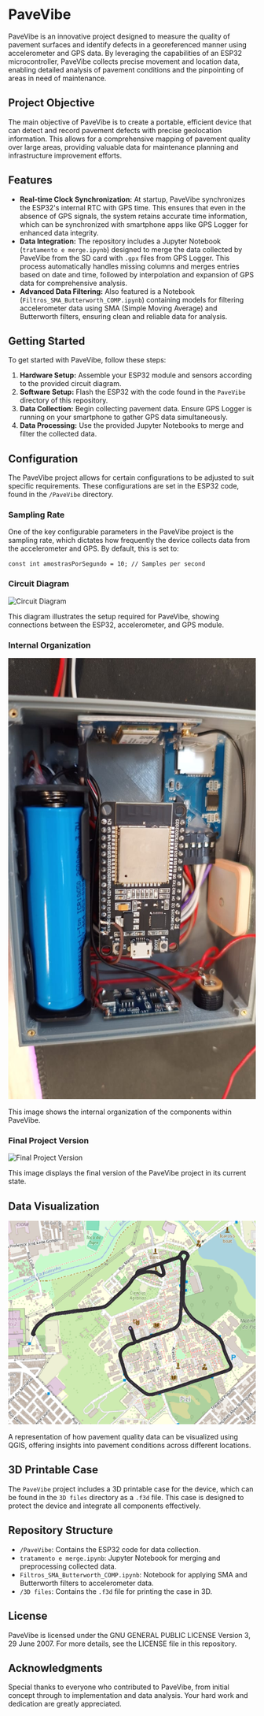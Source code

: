 # PaveVibe

PaveVibe is an innovative project designed to measure the quality of pavement surfaces and identify defects in a georeferenced manner using accelerometer and GPS data. By leveraging the capabilities of an ESP32 microcontroller, PaveVibe collects precise movement and location data, enabling detailed analysis of pavement conditions and the pinpointing of areas in need of maintenance.

## Project Objective

The main objective of PaveVibe is to create a portable, efficient device that can detect and record pavement defects with precise geolocation information. This allows for a comprehensive mapping of pavement quality over large areas, providing valuable data for maintenance planning and infrastructure improvement efforts.

## Features

- **Real-time Clock Synchronization:** At startup, PaveVibe synchronizes the ESP32's internal RTC with GPS time. This ensures that even in the absence of GPS signals, the system retains accurate time information, which can be synchronized with smartphone apps like GPS Logger for enhanced data integrity.
- **Data Integration:** The repository includes a Jupyter Notebook (`tratamento e merge.ipynb`) designed to merge the data collected by PaveVibe from the SD card with `.gpx` files from GPS Logger. This process automatically handles missing columns and merges entries based on date and time, followed by interpolation and expansion of GPS data for comprehensive analysis.
- **Advanced Data Filtering:** Also featured is a Notebook (`Filtros_SMA_Butterworth_COMP.ipynb`) containing models for filtering accelerometer data using SMA (Simple Moving Average) and Butterworth filters, ensuring clean and reliable data for analysis.

## Getting Started

To get started with PaveVibe, follow these steps:

1. **Hardware Setup:** Assemble your ESP32 module and sensors according to the provided circuit diagram.
2. **Software Setup:** Flash the ESP32 with the code found in the `PaveVibe` directory of this repository.
3. **Data Collection:** Begin collecting pavement data. Ensure GPS Logger is running on your smartphone to gather GPS data simultaneously.
4. **Data Processing:** Use the provided Jupyter Notebooks to merge and filter the collected data.

## Configuration

The PaveVibe project allows for certain configurations to be adjusted to suit specific requirements. These configurations are set in the ESP32 code, found in the `/PaveVibe` directory.

### Sampling Rate

One of the key configurable parameters in the PaveVibe project is the sampling rate, which dictates how frequently the device collects data from the accelerometer and GPS. By default, this is set to:

```plaintext
const int amostrasPorSegundo = 10; // Samples per second
```

### Circuit Diagram

![Circuit Diagram](imagens/circuit_diagram.jpg)

This diagram illustrates the setup required for PaveVibe, showing connections between the ESP32, accelerometer, and GPS module.

### Internal Organization

![Internal Organization](imagens/organi.jpg)

This image shows the internal organization of the components within PaveVibe.

### Final Project Version

![Final Project Version](imagens/final.png)

This image displays the final version of the PaveVibe project in its current state.

## Data Visualization

![Data in QGIS](imagens/data_visualization_qgis.png)

A representation of how pavement quality data can be visualized using QGIS, offering insights into pavement conditions across different locations.

## 3D Printable Case

The `PaveVibe` project includes a 3D printable case for the device, which can be found in the `3D files` directory as a `.f3d` file. This case is designed to protect the device and integrate all components effectively.

## Repository Structure

- `/PaveVibe`: Contains the ESP32 code for data collection.
- `tratamento e merge.ipynb`: Jupyter Notebook for merging and preprocessing collected data.
- `Filtros_SMA_Butterworth_COMP.ipynb`: Notebook for applying SMA and Butterworth filters to accelerometer data.
- `/3D files`: Contains the `.f3d` file for printing the case in 3D.

## License

PaveVibe is licensed under the GNU GENERAL PUBLIC LICENSE Version 3, 29 June 2007. For more details, see the LICENSE file in this repository.

## Acknowledgments

Special thanks to everyone who contributed to PaveVibe, from initial concept through to implementation and data analysis. Your hard work and dedication are greatly appreciated.
